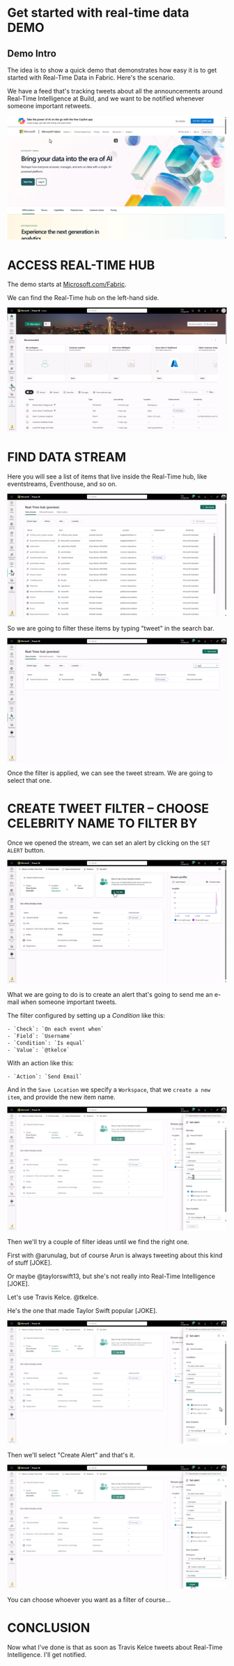 # Get started with real-time data DEMO

## Demo Intro

The idea is to show a quick demo that demonstrates how easy it is to get started with Real-Time Data in Fabric. Here's the scenario.

We have a feed that's tracking tweets about all the announcements around Real-Time Intelligence at Build, and we want to be notified whenever someone important retweets.

![Intro](./imgs/01_intro.png)

# ACCESS REAL-TIME HUB

The demo starts at [Microsoft.com/Fabric](Microsoft.com/Fabric).

We can find the Real-Time hub on the left-hand side.

![Access Real-Time Hub](./imgs/01_access_real_time_hub.png)

# FIND DATA STREAM

Here you will see a list of items that live inside the Real-Time hub, like eventstreams, Eventhouse, and so on.

![Find Data Stream](./imgs/01_find_data_stream.png)

So we are going to filter these items by typing "tweet" in the search bar.

![search for tweet](./imgs/01_search_for_tweet.png)

Once the filter is applied, we can see the tweet stream. We are going to select that one.

# CREATE TWEET FILTER – CHOOSE CELEBRITY NAME TO FILTER BY

Once we opened the stream, we can set an alert by clicking on the `SET ALERT` button.

![SET ALERT](./imgs/01_set_alert.png)

What we are going to do is to create an alert that's going to send me an e-mail when someone important tweets.

The filter configured by setting up a _Condition_ like this:

    - `Check`: `On each event when`
    - `Field`: `Username`
    - `Condition`: `Is equal`
    - `Value`: `@tkelce`

With an action like this:

    - `Action`: `Send Email`

And in the `Save Location` we specify a `Workspace`, that we `create a new item`, and provide the new item name.

![Create Tweet Filter](./imgs/01_create_tweet_filter.png)

Then we'll try a couple of filter ideas until we find the right one.

First with @arunulag, but of course Arun is always tweeting about this kind of stuff [JOKE].

Or maybe @taylorswift13, but she's not really into Real-Time Intelligence [JOKE].

Let's use Travis Kelce. @tkelce.

He's the one that made Taylor Swift popular [JOKE]. 

![Choose Celebrity Name](./imgs/01_choose_celebrity_name.png)

Then we'll select "Create Alert" and that's it. 

![Create Alert](./imgs/01_create_alert.png)

You can choose whoever you want as a filter of course… 

# CONCLUSION

Now what I've done is that as soon as Travis Kelce tweets about Real-Time Intelligence. I'll get notified.
